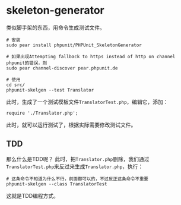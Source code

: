# skeleton-generator

类似脚手架的东西，用命令生成测试文件。
    
    # 安装
    sudo pear install phpunit/PHPUnit_SkeletonGenerator

    # 如果出现Attempting fallback to https instead of http on channel phpunit的错误，则
    sudo pear channel-discover pear.phpunit.de

    # 使用
    cd src/
    phpunit-skelgen --test Translator

此时，生成了一个测试模板文件`TranslatorTest.php`，编辑它，添加：

    require './Translator.php';

此时，就可以运行测试了，根据实际需要修改测试文件。

## TDD

那么什么是TDD呢？ 此时，把`Translator.php`删除，我们通过`TranslatorTest.php`来反过来生成`Translator.php`，执行：
	
	# 这条命令不知道为什么不行，前面都可以的，不过反正这条命令不重要
    phpunit-skelgen --class TranslatorTest

这就是TDD编程方式。

